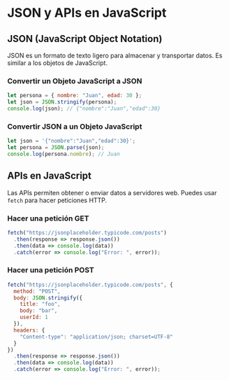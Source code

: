 # JSON y APIs en JavaScript

## JSON (JavaScript Object Notation)

JSON es un formato de texto ligero para almacenar y transportar datos. Es similar a los objetos de JavaScript.

### Convertir un Objeto JavaScript a JSON

```js
let persona = { nombre: "Juan", edad: 30 };
let json = JSON.stringify(persona);
console.log(json); // {"nombre":"Juan","edad":30}
```

### Convertir JSON a un Objeto JavaScript

```js
let json = '{"nombre":"Juan","edad":30}';
let persona = JSON.parse(json);
console.log(persona.nombre); // Juan
```

## APIs en JavaScript

Las APIs permiten obtener o enviar datos a servidores web. Puedes usar `fetch` para hacer peticiones HTTP.

### Hacer una petición GET

```js
fetch("https://jsonplaceholder.typicode.com/posts")
  .then(response => response.json())
  .then(data => console.log(data))
  .catch(error => console.log("Error: ", error));
```

### Hacer una petición POST

```js
fetch("https://jsonplaceholder.typicode.com/posts", {
  method: "POST",
  body: JSON.stringify({
    title: "foo",
    body: "bar",
    userId: 1
  }),
  headers: {
    "Content-type": "application/json; charset=UTF-8"
  }
})
  .then(response => response.json())
  .then(data => console.log(data))
  .catch(error => console.log("Error: ", error));
```
